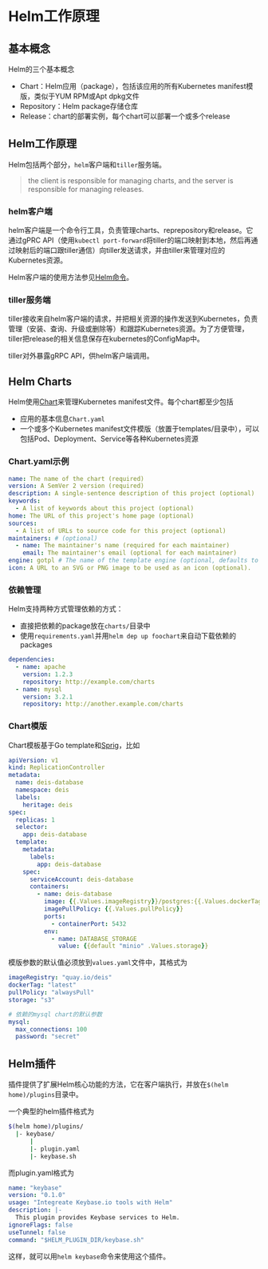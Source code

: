 # Helm工作原理

## 基本概念

Helm的三个基本概念

- Chart：Helm应用（package），包括该应用的所有Kubernetes manifest模版，类似于YUM RPM或Apt dpkg文件
- Repository：Helm package存储仓库
- Release：chart的部署实例，每个chart可以部署一个或多个release

## Helm工作原理

Helm包括两个部分，`helm`客户端和`tiller`服务端。

> the client is responsible for managing charts, and the server is responsible for managing releases.

### helm客户端

helm客户端是一个命令行工具，负责管理charts、reprepository和release。它通过gPRC API（使用`kubectl port-forward`将tiller的端口映射到本地，然后再通过映射后的端口跟tiller通信）向tiller发送请求，并由tiller来管理对应的Kubernetes资源。

Helm客户端的使用方法参见[Helm命令](helm.html)。

### tiller服务端

tiller接收来自helm客户端的请求，并把相关资源的操作发送到Kubernetes，负责管理（安装、查询、升级或删除等）和跟踪Kubernetes资源。为了方便管理，tiller把release的相关信息保存在kubernetes的ConfigMap中。

tiller对外暴露gRPC API，供helm客户端调用。

## Helm Charts

Helm使用[Chart](https://github.com/kubernetes/charts)来管理Kubernetes manifest文件。每个chart都至少包括

- 应用的基本信息`Chart.yaml`
- 一个或多个Kubernetes manifest文件模版（放置于templates/目录中），可以包括Pod、Deployment、Service等各种Kubernetes资源

### Chart.yaml示例

```yaml
name: The name of the chart (required)
version: A SemVer 2 version (required)
description: A single-sentence description of this project (optional)
keywords:
  - A list of keywords about this project (optional)
home: The URL of this project's home page (optional)
sources:
  - A list of URLs to source code for this project (optional)
maintainers: # (optional)
  - name: The maintainer's name (required for each maintainer)
    email: The maintainer's email (optional for each maintainer)
engine: gotpl # The name of the template engine (optional, defaults to gotpl)
icon: A URL to an SVG or PNG image to be used as an icon (optional).
```

### 依赖管理

Helm支持两种方式管理依赖的方式：

- 直接把依赖的package放在`charts/`目录中
- 使用`requirements.yaml`并用`helm dep up foochart`来自动下载依赖的packages

```yaml
dependencies:
  - name: apache
    version: 1.2.3
    repository: http://example.com/charts
  - name: mysql
    version: 3.2.1
    repository: http://another.example.com/charts
```

### Chart模版

Chart模板基于Go template和[Sprig](https://github.com/Masterminds/sprig)，比如

```yaml
apiVersion: v1
kind: ReplicationController
metadata:
  name: deis-database
  namespace: deis
  labels:
    heritage: deis
spec:
  replicas: 1
  selector:
    app: deis-database
  template:
    metadata:
      labels:
        app: deis-database
    spec:
      serviceAccount: deis-database
      containers:
        - name: deis-database
          image: {{.Values.imageRegistry}}/postgres:{{.Values.dockerTag}}
          imagePullPolicy: {{.Values.pullPolicy}}
          ports:
            - containerPort: 5432
          env:
            - name: DATABASE_STORAGE
              value: {{default "minio" .Values.storage}}
```

模版参数的默认值必须放到`values.yaml`文件中，其格式为

```yaml
imageRegistry: "quay.io/deis"
dockerTag: "latest"
pullPolicy: "alwaysPull"
storage: "s3"

# 依赖的mysql chart的默认参数
mysql:
  max_connections: 100
  password: "secret"
```

## Helm插件

插件提供了扩展Helm核心功能的方法，它在客户端执行，并放在`$(helm home)/plugins`目录中。

一个典型的helm插件格式为

```sh
$(helm home)/plugins/
  |- keybase/
      |
      |- plugin.yaml
      |- keybase.sh
```

而plugin.yaml格式为

```yaml
name: "keybase"
version: "0.1.0"
usage: "Integreate Keybase.io tools with Helm"
description: |-
  This plugin provides Keybase services to Helm.
ignoreFlags: false
useTunnel: false
command: "$HELM_PLUGIN_DIR/keybase.sh"
```

这样，就可以用`helm keybase`命令来使用这个插件。
